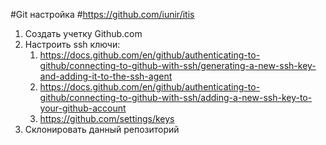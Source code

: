 #Git настройка
#https://github.com/iunir/itis
1. Создать учетку Github.com
2. Настроить ssh ключи:
   1. https://docs.github.com/en/github/authenticating-to-github/connecting-to-github-with-ssh/generating-a-new-ssh-key-and-adding-it-to-the-ssh-agent
   2. https://docs.github.com/en/github/authenticating-to-github/connecting-to-github-with-ssh/adding-a-new-ssh-key-to-your-github-account
   3. https://github.com/settings/keys
3. Склонировать данный репозиторий